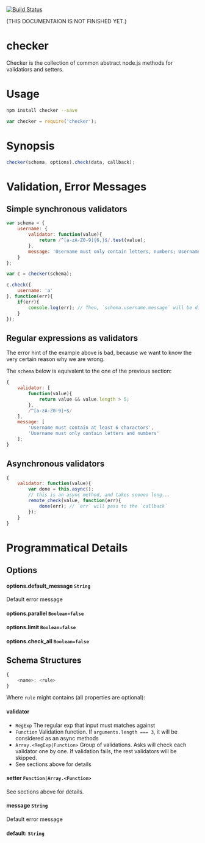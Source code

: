[![Build Status](https://travis-ci.org/kaelzhang/node-checker.png?branch=master)](https://travis-ci.org/kaelzhang/node-checker)

(THIS DOCUMENTAION IS NOT FINISHED YET.)

# checker

Checker is the collection of common abstract node.js methods for validatiors and setters.
	
# Usage
```sh
npm install checker --save
```

```js
var checker = require('checker');
```

# Synopsis

```js
checker(schema, options).check(data, callback);
```

# Validation, Error Messages

## Simple synchronous validators

```js
var schema = {
	username: {
		validator: function(value){
			return /^[a-zA-Z0-9]{6,}$/.test(value);
		},
		message: 'Username must only contain letters, numbers; Username must contain at least 6 charactors'
	}
};

var c = checker(schema);

c.check({
	username: 'a'
}, function(err){
	if(err){
		console.log(err); // Then, `schema.username.message` will be displayed.
	}
});
```

## Regular expressions as validators

The error hint of the example above is bad, because we want to know the very certain reason why we are wrong.

The `schema` below is equivalent to the one of the previous section:

```js
{
	validator: [
		function(value){
			return value && value.length > 5;
		}, 
		/^[a-zA-Z0-9]+$/
	],
	message: [
		'Username must contain at least 6 charactors', 
		'Username must only contain letters and numbers'
	];
}
```

## Asynchronous validators

```js
{
	validator: function(value){
		var done = this.async();
		// this is an async method, and takes sooooo long...
		remote_check(value, function(err){
			done(err); // `err` will pass to the `callback`
		});
	}
}
```


# Programmatical Details

## Options

#### options.default_message `String`

Default error message

#### options.parallel `Boolean=false`

#### options.limit `Boolean=false`

#### options.check_all `Boolean=false`



## Schema Structures 

```js
{
	<name>: <rule>
}
```


Where `rule` might contains (all properties are optional):

#### validator 

- `RegExp` The regular exp that input must matches against
- `Function` Validation function. If `arguments.length === 3`, it will be considered as an async methods
- `Array.<RegExp|Function>` Group of validations. Asks will check each validator one by one. If validation fails, the rest validators will be skipped.
- See sections above for details
	
#### setter `Function|Array.<Function>`

See sections above for details.

#### message `String`

Default error message

#### default: `String`
